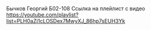  Бычков Георгий Б02-108
Ссылка на плейлист с видео https://youtube.com/playlist?list=PLH0aZj1cLOSDex7MwyXJ_86hp7sEUH3Yk